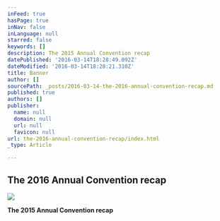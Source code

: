 ```yaml
---
inFeed: true
hasPage: true
inNav: false
inLanguage: null
starred: false
keywords: []
description: The 2015 Annual Convention recap
datePublished: '2016-03-14T18:28:49.092Z'
dateModified: '2016-03-14T18:28:21.310Z'
title: Banner
author: []
sourcePath: _posts/2016-03-14-the-2016-annual-convention-recap.md
published: true
authors: []
publisher:
  name: null
  domain: null
  url: null
  favicon: null
url: the-2016-annual-convention-recap/index.html
_type: Article

---
```

## The 2016 Annual Convention recap
![](https://the-grid-user-content.s3-us-west-2.amazonaws.com/33f34143-0318-47c5-91a4-123448425a01.jpg)

**The 2015 Annual Convention recap**